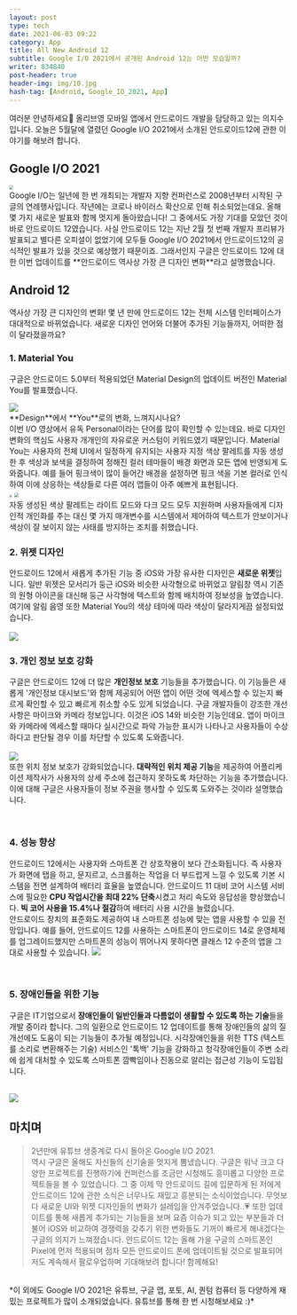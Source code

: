 ```yaml
---
layout: post
type: tech
date: 2021-06-03 09:22
category: App
title: All New Android 12
subtitle: Google I/O 2021에서 공개된 Android 12는 어떤 모습일까?
writer: 834840
post-header: true
header-img: img/10.jpg
hash-tag: [Android, Google_IO_2021, App]
---
```


여러분 안녕하세요💚 올리브영 모바일 앱에서 안드로이드 개발을 담당하고 있는 의지수입니다. 오늘은 5월달에 열렸던 Google I/O 2021에서 소개된 안드로이드12에 관한 이야기를 해보려 합니다.



## Google I/O 2021
<img src="img/01.png" style="zoom: 45%; display: center;">
<br />
Google I/O는 일년에 한 번 개최되는 개발자 지향 컨퍼런스로 2008년부터 시작된 구글의 연례행사입니다. 작년에는 코로나 바이러스 확산으로 인해 취소되었는데요. 올해 몇 가지 새로운 발표와 함께 멋지게 돌아왔습니다!
그 중에서도 가장 기대를 모았던 것이 바로 안드로이드 12였습니다. 사실 안드로이드 12는 지난 2월 첫 번째 개발자 프리뷰가 발표되고 별다른 오피셜이 없었기에 모두들 Google I/O 2021에서 안드로이드12의 공식적인 발표가 있을 것으로 예상했기 때문이죠.
그래서인지 구글은 안드로이드 12에 대한 이번 업데이트를 **안드로이드 역사상 가장 큰 디자인 변화**라고 설명했습니다.
<br/>

## Android 12

역사상 가장 큰 디자인의 변화! 몇 년 만에 안드로이드 12는 전체 시스템 인터페이스가 대대적으로 바뀌었습니다. 새로운 디자인 언어와 더불어 추가된 기능들까지, 어떠한 점이 달라졌을까요?

### 1. Material You

   구글은 안드로이드 5.0부터 적용되었던 Material Design의 업데이트 버전인 Material You를 발표했습니다.

<img src="img/02.png">
<br/>
**Design**에서 **You**로의 변화, 느껴지시나요? <br/>
이번 I/O 영상에서 유독 Personal이라는 단어를 많이 확인할 수 있는데요. 바로 디자인 변화의 핵심도 사용자 개개인의 자유로운 커스텀이 키워드였기 때문입니다.
Material You는 사용자의 전체 UI에서 일정하게 유지되는 사용자 지정 색상 팔레트를 자동 생성한 후 색상과 보색을 결정하여 정해진 컬러 테마들이 배경 화면과 모든 앱에 반영되게 도와줍니다.
예를 들어 핑크색이 많이 들어간 배경을 설정하면 핑크 색을 기본 컬러로 인식하여 이에 상응하는 색상들로 다른 여러 앱들이 아주 예쁘게 표현됩니다.  
<br/>
<img src="img/03.png" style="zoom: 30%; display: inline;">
<img src="img/04.png" style="zoom: 50%; display:inline;">
<br />  
자동 생성된 색상 팔레트는 라이트 모드와 다크 모드 모두 지원하며 사용자들에게 디자인적 개인화를 주는 대신 몇 가지 매개변수를 시스템에서 제어하여 텍스트가 안보이거나 색상이 잘 보이지 않는 사태를 방지하는 조치를 취했습니다.

<br />

### 2. 위젯 디자인

안드로이드 12에서 새롭게 추가된 기능 중 iOS와 가장 유사한 디자인은 **새로운 위젯**입니다. 일반 위젯은 모서리가 둥근 iOS와 비슷한 사각형으로 바뀌었고 알림창 역시 기존의 원형 아이콘을 대신해 둥근 사각형에 텍스트와 함께 배치하여 정보성을 높였습니다. 여기에 알림 음영 또한 Material You의 색상 테마에 따라 색상이 달라지게끔 설정되었습니다.  
<br/> <img src="img/05.png"> <br/>



### 3. 개인 정보 보호 강화

구글은 안드로이드 12에 더 많은 **개인정보 보호** 기능들을 추가했습니다. 이 기능들은 새롭게 '개인정보 대시보드'와 함께 제공되어 어떤 앱이 어떤 것에 엑세스할 수 있는지 빠르게 확인할 수 있고 빠르게 취소할 수도 있게 되었습니다. 구글 개발자들이 강조한 개선사항은 마이크와 카메라 정보입니다. 이것은 iOS 14와 비슷한 기능인데요. 앱이 마이크와 카메라에 엑세스할 때마다 실시간으로 파악 가능한 표시가 나타나고 사용자들이 수상하다고 판단될 경우 이를 차단할 수 있도록 도와줍니다.  
<br/> <img src="img/06.png"> <br/> 또한 위치 정보 보호가 강화되었습니다. **대략적인 위치 제공 기능**을 제공하여 어플리케이션 제작사가 사용자의 상세 주소에 접근하지 못하도록 차단하는 기능을 추가했습니다. 이에 대해 구글은 사용자들이 정보 주권을 행사할 수 있도록 도와주는 것이라 설명했습니다.


<br/>

### 4. 성능 향상

안드로이드 12에서는 사용자와 스마트폰 간 상호작용이 보다 간소화됩니다. 즉 사용자가 화면에 탭을 하고, 문지르고, 스크롤하는 작업을 더 부드럽게 느낄 수 있도록 기본 시스템을 전면 설계하여 배터리 효율을 높였습니다. 안드로이드 11 대비 코어 시스템 서비스에 필요한 **CPU 작업시간을 최대 22% 단축**시켰고 처리 속도와 응답성을 향상했습니다. **빅 코어 사용을 15.4%나 절감**하여 배터리 사용 시간을 늘렸습니다.   
안드로이드 장치의 표준화도 제공하여 내 스마트폰 성능에 맞는 앱을 사용할 수 있을 전망입니다. 예를 들어, 안드로이드 12를 사용하는 스마트폰이 안드로이드 14로 운영체제를 업그레이드했지만 스마트폰의 성능이 뛰어나지 못하다면 클래스 12 수준의 앱을 그대로 사용할 수 있습니다.
<img src="img/08.png">


<br/>

### 5. 장애인들을 위한 기능

구글은 IT기업으로서 **장애인들이 일반인들과 다름없이 생활할 수 있도록 하는 기술**들을 개발 중이라 합니다. 그의 일환으로 안드로이드 12 업데이트를 통해 장애인들의 삶의 질 개선에도 도움이 되는 기능들이 추가될 예정입니다.
시각장애인들을 위한 TTS (텍스트를 소리로 변환해주는 기술) 서비스인 '톡백' 기능을 강화하고 청각장애인들이 주변 소리에 쉽게 대처할 수 있도록 스마트폰 깜빡임이나 진동으로 알리는 접근성 기능이 도입됩니다.  

<br/>
<img src="img/07.png">



## 마치며 

> 2년만에 유튜브 생중계로 다시 돌아온 Google I/O 2021.  
> 역시 구글은 올해도 자신들의 신기술을 멋지게 뽐냈습니다. 구글은 워낙 크고 다양한 프로젝트를 진행하기에 컨퍼런스를 조금만 시청해도 흥미롭고 다양한 프로젝트들을 볼 수 있었습니다. 그 중 이제 막 안드로이드 길에 입문하게 된 저에게 안드로이드 12에 관한 소식은 너무나도 재밌고 흥분되는 소식이었습니다.
> 무엇보다 새로운 UI와 위젯 디자인들의 변화가 설레임을 안겨주었습니다..💗 또한 업데이트를 통해 새롭게 추가되는 기능들을 보며 요즘 이슈가 되고 있는 부분들과 더불어 iOS와 비교하여 경쟁력을 갖추기 위한 변화들도 기꺼이 빠르게 해내겠다는 구글의 의지가 느껴졌습니다.
> 안드로이드 12는 올해 가을 구글의 스마트폰인 Pixel에 먼저 적용되며 점차 모든 안드로이드 폰에 업데이트될 것으로 발표되어 저도 계속해서 팔로우업하며 기대해보려 합니다! 함께해요!

<br />
*이 외에도 Google I/O 2021은 유튜브, 구글 맵, 포토, AI, 퀀텀 컴퓨터 등 다양하게 재밌는 프로젝트가 많이 소개되었습니다. 유튜브를 통해 한 번 시청해보세요 :)*
